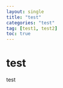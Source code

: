 ```yaml
---
layout: single
title: "test"
categories: "test"
tag: [test1, test2]
toc: true
---
```


# test

test

